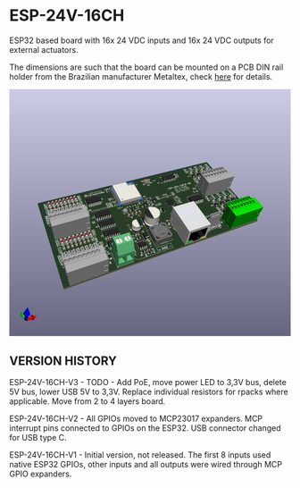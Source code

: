 # ESP-24V-16CH
ESP32 based board with 16x 24 VDC inputs and 16x 24 VDC outputs for external actuators.

The dimensions are such that the board can be mounted on a PCB DIN rail holder from the Brazilian manufacturer Metaltex, check [here](https://www.metaltex.com.br/produtos/componentes/suportes/sp7-suporte-para-montagem-de-placa-de-circuito-impresso-em-trilho-din) for details.

![alt text](https://github.com/thermseekr/ESP-24v-16ch/blob/main/V2/esp-24v-16ch-v2.png "ESP-24V-16CH")

## VERSION HISTORY

ESP-24V-16CH-V3 - TODO - Add PoE, move power LED to 3,3V bus, delete 5V bus, lower USB 5V to 3,3V. Replace individual resistors for rpacks where applicable. Move from 2 to 4 layers board.

ESP-24V-16CH-V2 - All GPIOs moved to MCP23017 expanders. MCP interrupt pins connected to GPIOs on the ESP32. USB connector changed for USB type C.

ESP-24V-16CH-V1 - Initial version, not released. The first 8 inputs used native ESP32 GPIOs, other inputs and all outputs were wired through MCP GPIO expanders.
